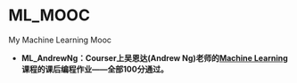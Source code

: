 # ML_MOOC
My Machine Learning Mooc

- **ML_AndrewNg：Courser上吴恩达(Andrew Ng)老师的[Machine Learning](https://www.coursera.org/learn/machine-learning/home/welcome)课程的课后编程作业——全部100分通过。**

